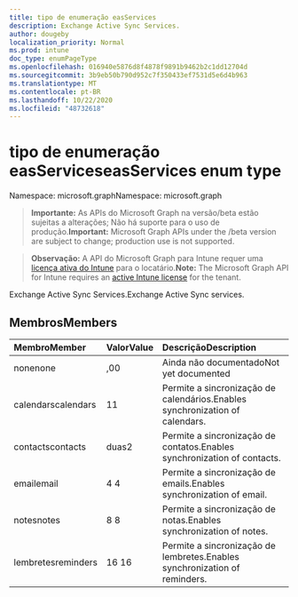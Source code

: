 ```yaml
---
title: tipo de enumeração easServices
description: Exchange Active Sync Services.
author: dougeby
localization_priority: Normal
ms.prod: intune
doc_type: enumPageType
ms.openlocfilehash: 016940e5876d8f4878f9891b9462b2c1dd12704d
ms.sourcegitcommit: 3b9eb50b790d952c7f350433ef7531d5e6d4b963
ms.translationtype: MT
ms.contentlocale: pt-BR
ms.lasthandoff: 10/22/2020
ms.locfileid: "48732618"
---
```

# <a name="easservices-enum-type"></a><span data-ttu-id="a4b34-103">tipo de enumeração easServices</span><span class="sxs-lookup"><span data-stu-id="a4b34-103">easServices enum type</span></span>

<span data-ttu-id="a4b34-104">Namespace: microsoft.graph</span><span class="sxs-lookup"><span data-stu-id="a4b34-104">Namespace: microsoft.graph</span></span>

> <span data-ttu-id="a4b34-105">**Importante:** As APIs do Microsoft Graph na versão/beta estão sujeitas a alterações; Não há suporte para o uso de produção.</span><span class="sxs-lookup"><span data-stu-id="a4b34-105">**Important:** Microsoft Graph APIs under the /beta version are subject to change; production use is not supported.</span></span>

> <span data-ttu-id="a4b34-106">**Observação:** A API do Microsoft Graph para Intune requer uma [licença ativa do Intune](https://go.microsoft.com/fwlink/?linkid=839381) para o locatário.</span><span class="sxs-lookup"><span data-stu-id="a4b34-106">**Note:** The Microsoft Graph API for Intune requires an [active Intune license](https://go.microsoft.com/fwlink/?linkid=839381) for the tenant.</span></span>

<span data-ttu-id="a4b34-107">Exchange Active Sync Services.</span><span class="sxs-lookup"><span data-stu-id="a4b34-107">Exchange Active Sync services.</span></span>

## <a name="members"></a><span data-ttu-id="a4b34-108">Membros</span><span class="sxs-lookup"><span data-stu-id="a4b34-108">Members</span></span>
|<span data-ttu-id="a4b34-109">Membro</span><span class="sxs-lookup"><span data-stu-id="a4b34-109">Member</span></span>|<span data-ttu-id="a4b34-110">Valor</span><span class="sxs-lookup"><span data-stu-id="a4b34-110">Value</span></span>|<span data-ttu-id="a4b34-111">Descrição</span><span class="sxs-lookup"><span data-stu-id="a4b34-111">Description</span></span>|
|:---|:---|:---|
|<span data-ttu-id="a4b34-112">none</span><span class="sxs-lookup"><span data-stu-id="a4b34-112">none</span></span>|<span data-ttu-id="a4b34-113">,0</span><span class="sxs-lookup"><span data-stu-id="a4b34-113">0</span></span>|<span data-ttu-id="a4b34-114">Ainda não documentado</span><span class="sxs-lookup"><span data-stu-id="a4b34-114">Not yet documented</span></span>|
|<span data-ttu-id="a4b34-115">calendars</span><span class="sxs-lookup"><span data-stu-id="a4b34-115">calendars</span></span>|<span data-ttu-id="a4b34-116">1</span><span class="sxs-lookup"><span data-stu-id="a4b34-116">1</span></span>|<span data-ttu-id="a4b34-117">Permite a sincronização de calendários.</span><span class="sxs-lookup"><span data-stu-id="a4b34-117">Enables synchronization of calendars.</span></span>|
|<span data-ttu-id="a4b34-118">contacts</span><span class="sxs-lookup"><span data-stu-id="a4b34-118">contacts</span></span>|<span data-ttu-id="a4b34-119">duas</span><span class="sxs-lookup"><span data-stu-id="a4b34-119">2</span></span>|<span data-ttu-id="a4b34-120">Permite a sincronização de contatos.</span><span class="sxs-lookup"><span data-stu-id="a4b34-120">Enables synchronization of contacts.</span></span>|
|<span data-ttu-id="a4b34-121">email</span><span class="sxs-lookup"><span data-stu-id="a4b34-121">email</span></span>|<span data-ttu-id="a4b34-122">4 </span><span class="sxs-lookup"><span data-stu-id="a4b34-122">4</span></span>|<span data-ttu-id="a4b34-123">Permite a sincronização de emails.</span><span class="sxs-lookup"><span data-stu-id="a4b34-123">Enables synchronization of email.</span></span>|
|<span data-ttu-id="a4b34-124">notes</span><span class="sxs-lookup"><span data-stu-id="a4b34-124">notes</span></span>|<span data-ttu-id="a4b34-125">8 </span><span class="sxs-lookup"><span data-stu-id="a4b34-125">8</span></span>|<span data-ttu-id="a4b34-126">Permite a sincronização de notas.</span><span class="sxs-lookup"><span data-stu-id="a4b34-126">Enables synchronization of notes.</span></span>|
|<span data-ttu-id="a4b34-127">lembretes</span><span class="sxs-lookup"><span data-stu-id="a4b34-127">reminders</span></span>|<span data-ttu-id="a4b34-128">16 </span><span class="sxs-lookup"><span data-stu-id="a4b34-128">16</span></span>|<span data-ttu-id="a4b34-129">Permite a sincronização de lembretes.</span><span class="sxs-lookup"><span data-stu-id="a4b34-129">Enables synchronization of reminders.</span></span>|





